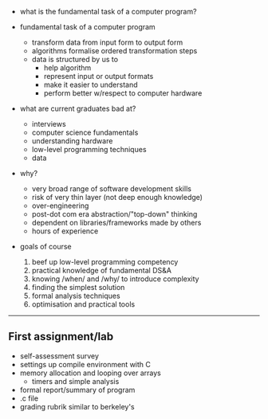 * what is the fundamental task of a computer program?

* fundamental task of a computer program
  - transform data from input form to output form
  - algorithms formalise ordered transformation steps
  - data is structured by us to
    - help algorithm
    - represent input or output formats
    - make it easier to understand
    - perform better w/respect to computer hardware

* what are current graduates bad at?
  - interviews
  - computer science fundamentals
  - understanding hardware
  - low-level programming techniques
  - data

* why?
  - very broad range of software development skills
  - risk of very thin layer (not deep enough knowledge)
  - over-engineering
  - post-dot com era abstraction/"top-down" thinking
  - dependent on libraries/frameworks made by others
  - hours of experience

* goals of course
  1. beef up low-level programming competency
  2. practical knowledge of fundamental DS&A
  3. knowing /when/ and /why/ to introduce complexity
  4. finding the simplest solution
  5. formal analysis techniques
  6. optimisation and practical tools

-------------------------------------------------------

First assignment/lab
--------------------
- self-assessment survey
- settings up compile environment with C
- memory allocation and looping over arrays
  + timers and simple analysis
- formal report/summary of program
- .c file
- grading rubrik similar to berkeley's

